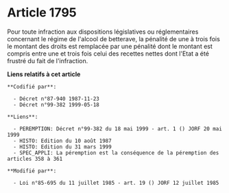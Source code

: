 # Article 1795

Pour toute infraction aux dispositions législatives ou réglementaires concernant le régime de l'alcool de betterave, la
pénalité de une à trois fois le montant des droits est remplacée par une pénalité dont le montant est compris entre une et
trois fois celui des recettes nettes dont l'Etat a été frustré du fait de l'infraction.

**Liens relatifs à cet article**

	**Codifié par**:

	  - Décret n°87-940 1987-11-23
	  - Décret n°99-382 1999-05-18

	**Liens**:

	  - PEREMPTION: Décret n°99-382 du 18 mai 1999 - art. 1 () JORF 20 mai 1999
	  - HISTO: Edition du 10 août 1987
	  - HISTO: Edition du 31 mars 1999
	  - SPEC_APPLI: La péremption est la conséquence de la péremption des articles 358 à 361

	**Modifié par**:

	  - Loi n°85-695 du 11 juillet 1985 - art. 19 () JORF 12 juillet 1985
